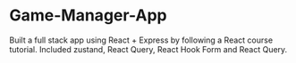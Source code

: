 # Game-Manager-App
Built a full stack app using React + Express by following a React course tutorial. Included zustand, React Query, React Hook Form and React Query.
